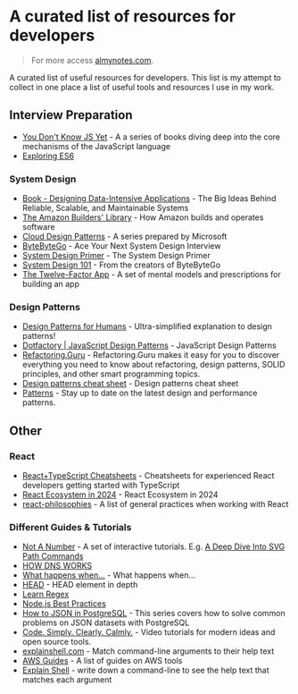 # A curated list of resources for developers

> For more access [almynotes.com](https://almynotes.com).

A curated list of useful resources for developers. This list is my attempt to collect in one place a list of useful tools and resources I use in my work.

## Interview Preparation
- [You Don't Know JS Yet](https://github.com/getify/You-Dont-Know-JS) - A a series of books diving deep into the core mechanisms of the JavaScript language
- [Exploring ES6](https://exploringjs.com/es6/index.html)
### System Design
- [Book - Designing Data-Intensive Applications](https://www.amazon.com/Designing-Data-Intensive-Applications-Reliable-Maintainable/dp/1449373321) - The Big Ideas Behind Reliable, Scalable, and Maintainable Systems
- [The Amazon Builders' Library](https://aws.amazon.com/builders-library/?cards-body.sort-by=item.additionalFields.sortDate&cards-body.sort-order=desc&awsf.filter-content-category=*all&awsf.filter-content-type=*all&awsf.filter-content-level=*all&awsm.page-cards-body=1) - How Amazon builds and operates software
- [Cloud Design Patterns](https://learn.microsoft.com/en-us/azure/architecture/patterns/) - A series prepared by Microsoft
- [ByteByteGo](https://bytebytego.com/) - Ace Your Next System Design Interview
- [System Design Primer](https://github.com/donnemartin/system-design-primer#latency-numbers-every-programmer-should-know) - The System Design Primer
- [System Design 101](https://github.com/ByteByteGoHq/system-design-101) - From the creators of ByteByteGo
- [The Twelve-Factor App](https://12factor.net/) - A set of mental models and prescriptions for building an app

### Design Patterns
- [Design Patterns for Humans](https://github.com/kamranahmedse/design-patterns-for-humans) - Ultra-simplified explanation to design patterns!
- [Dotfactory \| JavaScript Design Patterns](https://www.dofactory.com/javascript/design-patterns) - JavaScript Design Patterns
- [Refactoring.Guru](https://refactoring.guru) - Refactoring.Guru makes it easy for you to discover everything you need to know about refactoring, design patterns, SOLID principles, and other smart programming topics.
- [Design patterns cheat sheet](https://sourcemaking.com/) - Design patterns cheat sheet
- [Patterns](https://www.patterns.dev/posts/) - Stay up to date on the latest design and performance patterns.

## Other
### React
- [React+TypeScript Cheatsheets](https://github.com/typescript-cheatsheets/react) - Cheatsheets for experienced React developers getting started with TypeScript
- [React Ecosystem in 2024](https://dev.to/avinashvagh/react-ecosystem-in-2024-418k) - React Ecosystem in 2024
- [react-philosophies](https://github.com/mithi/react-philosophies) - A list of general practices when working with React

### Different Guides & Tutorials
- [Not A Number](https://www.nan.fyi) - A set of interactive tutorials. E.g. [A Deep Dive Into SVG Path Commands](https://www.nan.fyi/svg-paths/challenge)
- [HOW DNS WORKS](https://howdns.works/)
- [What happens when...](https://github.com/alex/what-happens-when) - What happens when...
- [HEAD](https://github.com/joshbuchea/HEAD) - HEAD element in depth
- [Learn Regex](https://github.com/ziishaned/learn-regex)
- [Node.js Best Practices](https://github.com/goldbergyoni/nodebestpractices)
- [How to JSON in PostgreSQL](https://ftisiot.net/postgresqljson/main/) - This series covers how to solve common problems on JSON datasets with PostgreSQL
- [Code. Simply. Clearly. Calmly.](https://calmcode.io/) - Video tutorials for modern ideas and open source tools.
- [explainshell.com](https://github.com/idank/explainshell) - Match command-line arguments to their help text
- [AWS Guides](https://github.com/open-guides/og-aws) - A list of guides on AWS tools
- [Explain Shell](https://explainshell.com/) - write down a command-line to see the help text that matches each argument